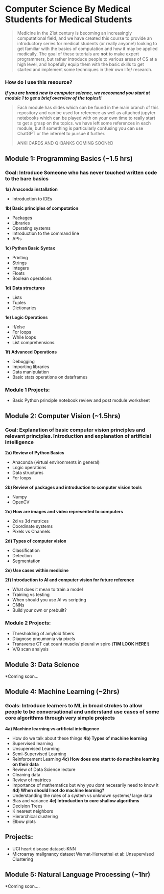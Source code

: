 # Computer Science By Medical Students for Medical Students

> Medicine in the 21st century is becoming an increasingly computational field, and we have created this course to provide an introductory series for medical students (or really anyone!) looking to get familiar with the basics of computation and how it may be applied medically. The goal of these tutorials are **not** to make expert programmers, but rather introduce people to various areas of CS at a high level, and hopefully equip them with the basic skills to get started and implement some techniques in their own life/ research. 

### How do I use this resource?


***If you are brand new to computer science, we reccomend you start at module 1 to get a brief overview of the topics!!***

> Each module has slides which can be found in the main branch of this repository and can be used for reference as well as attached jupyter notebooks which can be played with on your own time to really start to get a grasp on the topics. we have left some references in each module, but if something is particularly confusing you can use ChatGPT or the internet to pursue it further.
> 
> ANKI CARDS AND Q-BANKS COMING SOON!:D


## Module 1: Programming Basics (~1.5 hrs)

### Goal: Introduce Someone who has never touched written code to the bare basics

**1a) Anaconda installation**
  * Introduction to IDEs

**1b) Basic principles of computation**
  * Packages
  * Libraries 
  * Operating systems
  * Introduction to the command line
  * APIs
  
**1c) Python Basic Syntax**
  * Printing
  * Strings
  * Integers
  * Floats
  * Boolean operations
  
**1d) Data structures**
  * Lists 
  * Tuples
  * Dictionaries
  
**1e) Logic Operations**
  * If/else
  * For loops
  * While loops
  * List comprehensions
  
**1f) Advanced Operations**
  * Debugging
  * Importing libraries
  * Data manipulation
  * Basic stats operations on dataframes
  
### Module 1 Projects:
  * Basic Python principle notebook review and post module worksheet

## Module 2: Computer Vision (~1.5hrs)
### Goal: Explanation of basic computer vision principles and relevant principles. Introduction and explanation of artificial intelligence

**2a) Review of Python Basics**
  * Anaconda (virtual environments in general)
  * Logic operations
  * Data structures
  * For loops
  
**2b) Review of packages and introduction to computer vision tools**
  * Numpy
  * OpenCV

**2c) How are images and video represented to computers**
  * 2d vs 3d matrices
  * Coordinate systems
  * Pixels vs Channels
  
**2d) Types of computer vision**
  * Classification
  * Detection 
  * Segmentation 
  
**2e) Use cases within medicine**

**2f)  Introduction to AI and computer vision for future reference**
  * What does it mean to train a model
  * Training vs testing
  * When should you use AI vs scripting
  * CNNs
  * Build your own or prebuilt?
### Module 2 Projects:
  * Thresholding of amyloid fibers 
  * Diagnose pneumonia via pixels
  * Transverse CT cat count muscle/ pleural w spiro (**TIM LOOK HERE!**)
  * V/Q scan analysis



## Module 3: Data Science
*Coming soon...

## Module 4: Machine Learning (~2hrs)
### Goals: Introduce learners to ML in broad strokes to allow people to be conversational and understand use cases of some core algorithms through very simple projects
**4a)  Machine learning vs artificial intelligence**
  * How do we talk about these things
**4b)  Types of machine learning**
  * Supervised learning
  * Unsupervised Learning
  * Semi-Supervised Learning
  * Reinforcement Learning
**4c) How does one start to do machine learning on their data**
  * Review of Data Science lecture
  * Cleaning data
  * Review of matrices 
  * Importance of mathematics but why you dont necesarily need to know it
**4d)  When should I not do machine learning?**
  * Understanding the rules of a system vs unknown systems/ large data
  * Bias and variance 
**4e) Introduction to core shallow algorithms**
  * Decision Trees
  * K nearest neighbors 
  * Hierarchical clustering 
  * Elbow plots
## Projects:
  * UCI heart disease dataset-KNN
  * Microarray malignancy dataset Warnat-Herresthal et al: Unsupervised Clustering

## Module 5: Natural Language Processing (~1hr)
*Coming soon....


